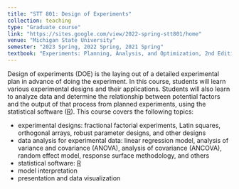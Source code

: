 ```yaml
---
title: "STT 801: Design of Experiments"
collection: teaching
type: "Graduate course"
link: "https://sites.google.com/view/2022-spring-stt801/home"
venue: "Michigan State University"
semester: "2023 Spring, 2022 Spring, 2021 Spring"
textbook: "Experiments: Planning, Analysis, and Optimization, 2nd Edition"
---
```


Design of experiments (DOE) is the laying out of a detailed experimental plan in advance of doing the experiment. In this course, students will learn various experimental designs and their applications. Students will also learn to analyze data and determine the relationship between potential factors and the output of that process from planned experiments, using the statistical software ([R](https://www.r-project.org/)).
This course covers the following topics:
* experimental designs: fractional factorial experiments, Latin squares, orthogonal arrays, robust parameter designs, and other designs
* data analysis for experimental data: linear regression model, analysis of variance and covariance (ANOVA), analysis of covariance (ANCOVA), random effect model, response surface methodology, and others
* statistical software: [R](https://www.r-project.org/)
* model interpretation
* presentation and data visualization
